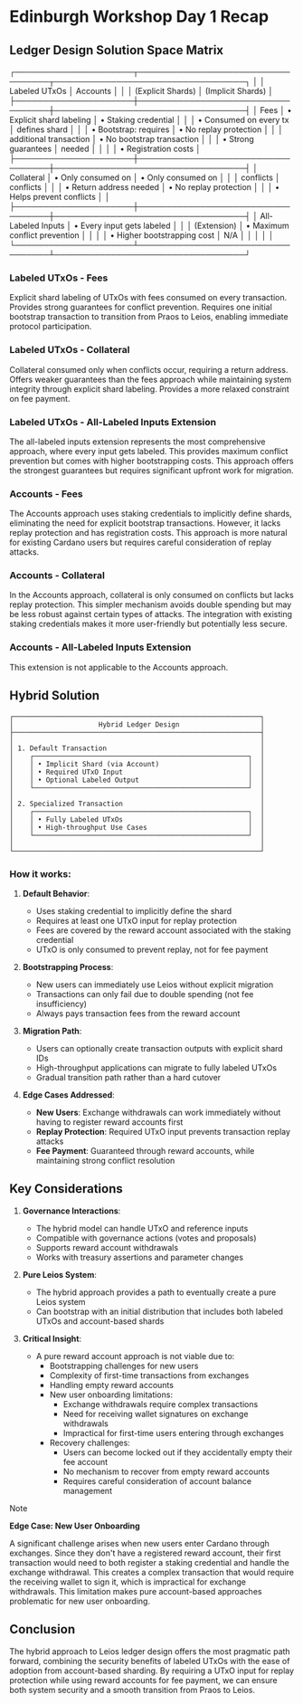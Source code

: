 # Edinburgh Workshop Day 1 Recap

## Ledger Design Solution Space Matrix

┌─────────────────────┬──────────────────────────────────┬──────────────────────────────────┐
│                     │          Labeled UTxOs           │             Accounts             │
│                     │        (Explicit Shards)         │        (Implicit Shards)         │
├─────────────────────┼──────────────────────────────────┼──────────────────────────────────┤
│        Fees         │ • Explicit shard labeling        │ • Staking credential             │
│                     │ • Consumed on every tx           │   defines shard                  │
│                     │ • Bootstrap: requires            │ • No replay protection           │
│                     │   additional transaction         │ • No bootstrap transaction       │
│                     │ • Strong guarantees              │   needed                         │
│                     │                                  │ • Registration costs             │
├─────────────────────┼──────────────────────────────────┼──────────────────────────────────┤
│     Collateral      │ • Only consumed on               │ • Only consumed on               │
│                     │   conflicts                      │   conflicts                      │
│                     │ • Return address needed          │ • No replay protection           │
│                     │ • Helps prevent conflicts        │                                  │
├─────────────────────┼──────────────────────────────────┼──────────────────────────────────┤
│ All-Labeled Inputs  │ • Every input gets labeled       │                                  │
│    (Extension)      │ • Maximum conflict prevention    │                                  │
│                     │ • Higher bootstrapping cost      │               N/A                │
│                     │                                  │                                  │
└─────────────────────┴──────────────────────────────────┴──────────────────────────────────┘

### Labeled UTxOs - Fees
Explicit shard labeling of UTxOs with fees consumed on every transaction. Provides strong guarantees for conflict prevention. Requires one initial bootstrap transaction to transition from Praos to Leios, enabling immediate protocol participation.

### Labeled UTxOs - Collateral
Collateral consumed only when conflicts occur, requiring a return address. Offers weaker guarantees than the fees approach while maintaining system integrity through explicit shard labeling. Provides a more relaxed constraint on fee payment.

### Labeled UTxOs - All-Labeled Inputs Extension
The all-labeled inputs extension represents the most comprehensive approach, where every input gets labeled. This provides maximum conflict prevention but comes with higher bootstrapping costs. This approach offers the strongest guarantees but requires significant upfront work for migration.

### Accounts - Fees
The Accounts approach uses staking credentials to implicitly define shards, eliminating the need for explicit bootstrap transactions. However, it lacks replay protection and has registration costs. This approach is more natural for existing Cardano users but requires careful consideration of replay attacks.

### Accounts - Collateral
In the Accounts approach, collateral is only consumed on conflicts but lacks replay protection. This simpler mechanism avoids double spending but may be less robust against certain types of attacks. The integration with existing staking credentials makes it more user-friendly but potentially less secure.

### Accounts - All-Labeled Inputs Extension
This extension is not applicable to the Accounts approach.

## Hybrid Solution

```
┌─────────────────────────────────────────────────────────────┐
│                     Hybrid Ledger Design                    │
├─────────────────────────────────────────────────────────────┤
│                                                             │
│ 1. Default Transaction                                      │
│    ┌─────────────────────────────────────────────────────┐  │
│    │ • Implicit Shard (via Account)                      │  │
│    │ • Required UTxO Input                               │  │
│    │ • Optional Labeled Output                           │  │
│    └─────────────────────────────────────────────────────┘  │
│                                                             │
│ 2. Specialized Transaction                                  │
│    ┌─────────────────────────────────────────────────────┐  │
│    │ • Fully Labeled UTxOs                               │  │
│    │ • High-throughput Use Cases                         │  │
│    └─────────────────────────────────────────────────────┘  │
│                                                             │
└─────────────────────────────────────────────────────────────┘
```

### How it works:

1. **Default Behavior**: 
   - Uses staking credential to implicitly define the shard
   - Requires at least one UTxO input for replay protection
   - Fees are covered by the reward account associated with the staking credential
   - UTxO is only consumed to prevent replay, not for fee payment

2. **Bootstrapping Process**:
   - New users can immediately use Leios without explicit migration
   - Transactions can only fail due to double spending (not fee insufficiency)
   - Always pays transaction fees from the reward account

3. **Migration Path**:
   - Users can optionally create transaction outputs with explicit shard IDs
   - High-throughput applications can migrate to fully labeled UTxOs
   - Gradual transition path rather than a hard cutover

4. **Edge Cases Addressed**:
   - **New Users**: Exchange withdrawals can work immediately without having to register reward accounts first
   - **Replay Protection**: Required UTxO input prevents transaction replay attacks
   - **Fee Payment**: Guaranteed through reward accounts, while maintaining strong conflict resolution

## Key Considerations

1. **Governance Interactions**:
   - The hybrid model can handle UTxO and reference inputs
   - Compatible with governance actions (votes and proposals)
   - Supports reward account withdrawals
   - Works with treasury assertions and parameter changes

2. **Pure Leios System**:
   - The hybrid approach provides a path to eventually create a pure Leios system
   - Can bootstrap with an initial distribution that includes both labeled UTxOs and account-based shards

3. **Critical Insight**:
   - A pure reward account approach is not viable due to:
     - Bootstrapping challenges for new users
     - Complexity of first-time transactions from exchanges
     - Handling empty reward accounts
     - New user onboarding limitations:
       - Exchange withdrawals require complex transactions
       - Need for receiving wallet signatures on exchange withdrawals
       - Impractical for first-time users entering through exchanges
     - Recovery challenges:
       - Users can become locked out if they accidentally empty their fee account
       - No mechanism to recover from empty reward accounts
       - Requires careful consideration of account balance management


> [!NOTE]
> 
> **Edge Case: New User Onboarding**
> 
> A significant challenge arises when new users enter Cardano through exchanges. Since they don't have a registered reward account, their first transaction would need to both register a staking credential and handle the exchange withdrawal. This creates a complex transaction that would require the receiving wallet to sign it, which is impractical for exchange withdrawals. This limitation makes pure account-based approaches problematic for new user onboarding.


## Conclusion

The hybrid approach to Leios ledger design offers the most pragmatic path forward, combining the security benefits of labeled UTxOs with the ease of adoption from account-based sharding. By requiring a UTxO input for replay protection while using reward accounts for fee payment, we can ensure both system security and a smooth transition from Praos to Leios.

